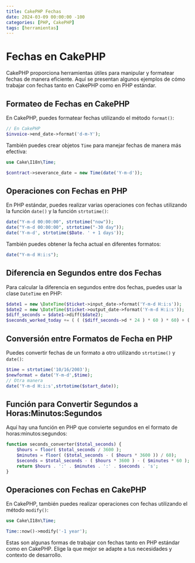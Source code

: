 ```yaml
---
title: CakePHP Fechas
date: 2024-03-09 00:00:00 -100
categories: [PHP, CakePHP]
tags: [herramientas]
---
```


# Fechas en CakePHP

CakePHP proporciona herramientas útiles para manipular y formatear fechas de manera eficiente. Aquí se presentan algunos ejemplos de cómo trabajar con fechas tanto en CakePHP como en PHP estándar.

## Formateo de Fechas en CakePHP

En CakePHP, puedes formatear fechas utilizando el método `format()`:

```php
// En CakePHP
$invoice->end_date->format('d-m-Y');
```

También puedes crear objetos `Time` para manejar fechas de manera más efectiva:

```php
use Cake\I18n\Time;

$contract->severance_date = new Time(date('Y-m-d'));
```

## Operaciones con Fechas en PHP

En PHP estándar, puedes realizar varias operaciones con fechas utilizando la función `date()` y la función `strtotime()`:

```php
date("Y-m-d 00:00:00", strtotime("now"));
date("Y-m-d 00:00:00", strtotime("-30 day"));
date('Y-m-d', strtotime($Date. ' + 1 days'));
```

También puedes obtener la fecha actual en diferentes formatos:

```php
date("Y-m-d H:i:s");
```

## Diferencia en Segundos entre dos Fechas

Para calcular la diferencia en segundos entre dos fechas, puedes usar la clase `DateTime` en PHP:

```php
$date1 = new \DateTime($ticket->input_date->format('Y-m-d H:i:s'));
$date2 = new \DateTime($ticket->output_date->format('Y-m-d H:i:s'));
$diff_seconds = $date1->diff($date2);
$seconds_worked_today += ( ( ($diff_seconds->d * 24 ) * 60 ) * 60) + ( ( $diff_seconds->h * 60 ) * 60) + ( $diff_seconds->i * 60 ) + $diff_seconds->s;
```

## Conversión entre Formatos de Fecha en PHP

Puedes convertir fechas de un formato a otro utilizando `strtotime()` y `date()`:

```php
$time = strtotime('10/16/2003');
$newformat = date('Y-m-d',$time);
// Otra manera
date('Y-m-d H:i:s',strtotime($start_date));
```

## Función para Convertir Segundos a Horas:Minutos:Segundos

Aquí hay una función en PHP que convierte segundos en el formato de horas:minutos:segundos:

```php
function seconds_converter($total_seconds) {
    $hours = floor( $total_seconds / 3600 );
    $minutes = floor( ($total_seconds - ( $hours * 3600 )) / 60);
    $seconds = $total_seconds - ( $hours * 3600 ) - ( $minutes * 60 );
    return $hours . ':' . $minutes . ':' . $seconds . 's';
}
```

## Operaciones con Fechas en CakePHP

En CakePHP, también puedes realizar operaciones con fechas utilizando el método `modify()`:

```php
use Cake\I18n\Time;

Time::now()->modify('-1 year');
```

Estas son algunas formas de trabajar con fechas tanto en PHP estándar como en CakePHP. Elige la que mejor se adapte a tus necesidades y contexto de desarrollo.